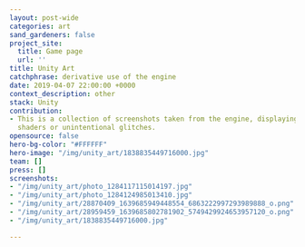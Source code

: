 ```yaml
---
layout: post-wide
categories: art
sand_gardeners: false
project_site:
  title: Game page
  url: ''
title: Unity Art
catchphrase: derivative use of the engine
date: 2019-04-07 22:00:00 +0000
context_description: other
stack: Unity
contribution:
- This is a collection of screenshots taken from the engine, displaying intentional
  shaders or unintentional glitches.
opensource: false
hero-bg-color: "#FFFFFF"
hero-image: "/img/unity_art/1838835449716000.jpg"
team: []
press: []
screenshots:
- "/img/unity_art/photo_1284117115014197.jpg"
- "/img/unity_art/photo_1284124985013410.jpg"
- "/img/unity_art/28870409_1639685949448554_6863222997293989888_o.png"
- "/img/unity_art/28959459_1639685802781902_5749429924653957120_o.png"
- "/img/unity_art/1838835449716000.jpg"

---
```

